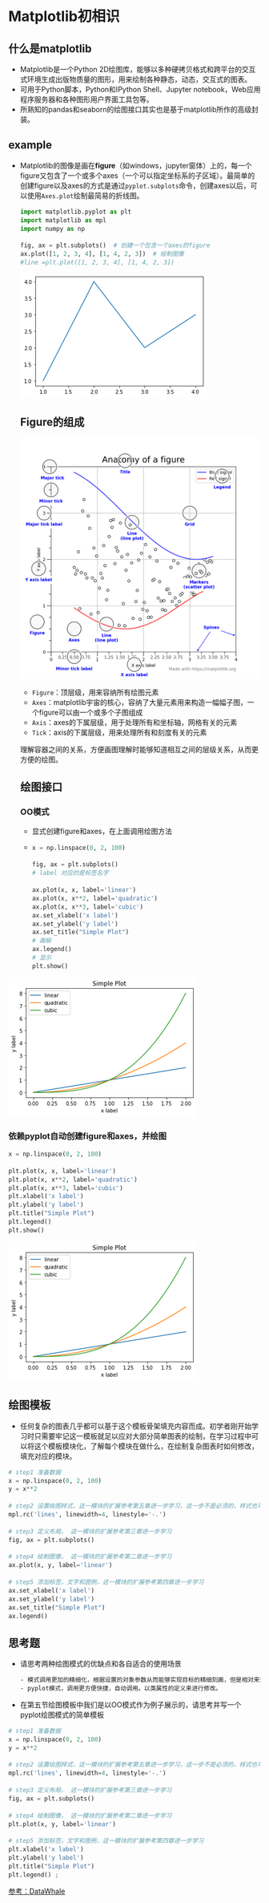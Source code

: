# Matplotlib初相识

## 什么是matplotlib

- Matplotlib是一个Python 2D绘图库，能够以多种硬拷贝格式和跨平台的交互式环境生成出版物质量的图形，用来绘制各种静态，动态，交互式的图表。
- 可用于Python脚本，Python和IPython Shell、Jupyter notebook，Web应用程序服务器和各种图形用户界面工具包等。
- 所熟知的pandas和seaborn的绘图接口其实也是基于matplotlib所作的高级封装。

## example

- Matplotlib的图像是画在**figure**（如windows，jupyter窗体）上的，每一个figure又包含了一个或多个axes（一个可以指定坐标系的子区域）。最简单的创建figure以及axes的方式是通过`pyplot.subplots`命令，创建axes以后，可以使用`Axes.plot`绘制最简易的折线图。

  ```python
  import matplotlib.pyplot as plt
  import matplotlib as mpl
  import numpy as np
  
  fig, ax = plt.subplots()  # 创建一个包含一个axes的figure
  ax.plot([1, 2, 3, 4], [1, 4, 2, 3])  # 绘制图像
  #line =plt.plot([1, 2, 3, 4], [1, 4, 2, 3]) 
  ```

  ![../_images/index_2_0.png](../images/Matplotlib%E5%88%9D%E7%9B%B8%E8%AF%86.assets/index_2_0.png)

  ## Figure的组成

  ![img](../images/Matplotlib%E5%88%9D%E7%9B%B8%E8%AF%86.assets/anatomy-16418127505793.png)

  - `Figure`：顶层级，用来容纳所有绘图元素
  - `Axes`：matplotlib宇宙的核心，容纳了大量元素用来构造一幅幅子图，一个figure可以由一个或多个子图组成
  - `Axis`：axes的下属层级，用于处理所有和坐标轴，网格有关的元素
  - `Tick`：axis的下属层级，用来处理所有和刻度有关的元素

  理解容器之间的关系，方便画图理解时能够知道相互之间的层级关系，从而更方便的绘图。

  ## 绘图接口

  ### OO模式

  - 显式创建figure和axes，在上面调用绘图方法

  - ```python
    x = np.linspace(0, 2, 100)
    
    fig, ax = plt.subplots()  
    # label 对应的是标签名字
    
    ax.plot(x, x, label='linear')  
    ax.plot(x, x**2, label='quadratic')  
    ax.plot(x, x**3, label='cubic')  
    ax.set_xlabel('x label') 
    ax.set_ylabel('y label') 
    ax.set_title("Simple Plot")  
    # 画板
    ax.legend() 
    # 显示
    plt.show()
    ```

![../_images/index_6_0.png](../images/Matplotlib%E5%88%9D%E7%9B%B8%E8%AF%86.assets/index_6_0.png)

### 依赖pyplot自动创建figure和axes，并绘图

```python
x = np.linspace(0, 2, 100)

plt.plot(x, x, label='linear') 
plt.plot(x, x**2, label='quadratic')  
plt.plot(x, x**3, label='cubic')
plt.xlabel('x label')
plt.ylabel('y label')
plt.title("Simple Plot")
plt.legend()
plt.show()
```

![../_images/index_6_0.png](../images/Matplotlib%E5%88%9D%E7%9B%B8%E8%AF%86.assets/index_6_0-16418132453865.png)

## 绘图模板

- 任何复杂的图表几乎都可以基于这个模板骨架填充内容而成。初学者刚开始学习时只需要牢记这一模板就足以应对大部分简单图表的绘制，在学习过程中可以将这个模板模块化，了解每个模块在做什么，在绘制复杂图表时如何修改，填充对应的模块。

```python
# step1 准备数据
x = np.linspace(0, 2, 100)
y = x**2

# step2 设置绘图样式，这一模块的扩展参考第五章进一步学习，这一步不是必须的，样式也可以在绘制图像是进行设置
mpl.rc('lines', linewidth=4, linestyle='-.')

# step3 定义布局， 这一模块的扩展参考第三章进一步学习
fig, ax = plt.subplots()  

# step4 绘制图像， 这一模块的扩展参考第二章进一步学习
ax.plot(x, y, label='linear')  

# step5 添加标签，文字和图例，这一模块的扩展参考第四章进一步学习
ax.set_xlabel('x label') 
ax.set_ylabel('y label') 
ax.set_title("Simple Plot")  
ax.legend() 
```

## 思考题

- 请思考两种绘图模式的优缺点和各自适合的使用场景

  ```txt
  - 模式调用更加的精细化，根据设置的对象参数从而能够实现目标的精细刻画，但是相对来说效率较低，代码较多。以类的方法来调用修改。
  - pyplot模式，调用更方便快捷，自动调用。以类属性的定义来进行修改。
  ```

  

- 在第五节绘图模板中我们是以OO模式作为例子展示的，请思考并写一个pyplot绘图模式的简单模板

```python
# step1 准备数据
x = np.linspace(0, 2, 100)
y = x**2

# step2 设置绘图样式，这一模块的扩展参考第五章进一步学习，这一步不是必须的，样式也可以在绘制图像是进行设置
mpl.rc('lines', linewidth=4, linestyle='-.')

# step3 定义布局， 这一模块的扩展参考第三章进一步学习
fig, ax = plt.subplots()  

# step4 绘制图像， 这一模块的扩展参考第二章进一步学习
plt.plot(x, y, label='linear')  

# step5 添加标签，文字和图例，这一模块的扩展参考第四章进一步学习
plt.xlabel('x label') 
plt.ylabel('y label') 
plt.title("Simple Plot")  
plt.legend() ;
```

[参考：DataWhale](https://datawhalechina.github.io/fantastic-matplotlib/%E7%AC%AC%E4%B8%80%E5%9B%9E%EF%BC%9AMatplotlib%E5%88%9D%E7%9B%B8%E8%AF%86/index.html)

